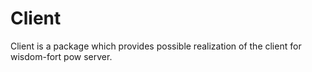 # Client

Client is a package which provides possible realization of the client for wisdom-fort pow server.